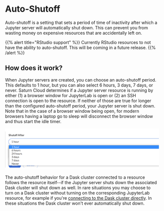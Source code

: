 # Auto-Shutoff

Auto-shutoff is a setting that sets a period of time of inactivity after which a Jupyter server will automatically shut down. This can prevent you from wasting money on expensive resources that are accidentally left on.

{{% alert title="RStudio support" %}}
Currently RStudio resources to not have the ability to auto-shutoff. This will be coming in a future release.
{{% /alert %}}

## How does it work?

When Jupyter servers are created, you can choose an auto-shutoff period. This defaults to 1 hour, but you can also select 6 hours, 3 days, 7 days, or never. Saturn Cloud determines if a Jupyter server resource is running by either (1) a browser window for JupyterLab is open or (2) an SSH connection is open to the resource. If neither of those are true for longer than the configured auto-shutoff period, your Jupyter server is shut down. Note that in the case of a browser window being open, for modern browsers having a laptop go to sleep will disconnect the browser window and thus start the idle timer.

<img src="/images/docs/autoshutoff.png" alt="Select auto-shutoff" class="doc-image">

The auto-shutoff behavior for a Dask cluster connected to a resource follows the resource itself--if the Jupyter server shuts down the associated Dask cluster will shut down as well. In rare situations you may choose to turn on a Dask cluster without turning on the corresponding JupyterLab resource, for example if you're [connecting to the Dask cluster directly](<docs/Using Saturn Cloud/External Connect/sagemaker_external_connect.md>). In these situations the Dask cluster won't ever automatically shut down.
